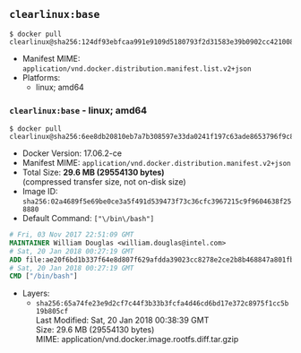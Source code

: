 ## `clearlinux:base`

```console
$ docker pull clearlinux@sha256:124df93ebfcaa991e9109d5180793f2d31583e39b0902cc4210089fb8ba98d91
```

-	Manifest MIME: `application/vnd.docker.distribution.manifest.list.v2+json`
-	Platforms:
	-	linux; amd64

### `clearlinux:base` - linux; amd64

```console
$ docker pull clearlinux@sha256:6ee8db20810eb7a7b308597e33da0241f197c63ade8653796f9c8a6a9babc731
```

-	Docker Version: 17.06.2-ce
-	Manifest MIME: `application/vnd.docker.distribution.manifest.v2+json`
-	Total Size: **29.6 MB (29554130 bytes)**  
	(compressed transfer size, not on-disk size)
-	Image ID: `sha256:02a4689f5e69be0ce3a5f491d539473f73c36cfc3967215c9f9604638f258880`
-	Default Command: `["\/bin\/bash"]`

```dockerfile
# Fri, 03 Nov 2017 22:51:09 GMT
MAINTAINER William Douglas <william.douglas@intel.com>
# Sat, 20 Jan 2018 00:27:19 GMT
ADD file:ae20f6bd1b337f64e8d807f629afdda39023cc8278e2ce2b8b468847a801fbad in / 
# Sat, 20 Jan 2018 00:27:19 GMT
CMD ["/bin/bash"]
```

-	Layers:
	-	`sha256:65a74fe23e9d2cf7c44f3b33b3fcfa4d46cd6bd17e372c8975f1cc5b19b805cf`  
		Last Modified: Sat, 20 Jan 2018 00:38:39 GMT  
		Size: 29.6 MB (29554130 bytes)  
		MIME: application/vnd.docker.image.rootfs.diff.tar.gzip
